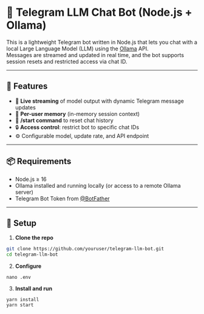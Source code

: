 # 🤖 Telegram LLM Chat Bot (Node.js + Ollama)

This is a lightweight Telegram bot written in Node.js that lets you chat with a local Large Language Model (LLM) using the [Ollama](https://ollama.com) API.  
Messages are streamed and updated in real time, and the bot supports session resets and restricted access via chat ID.

---

## 🚀 Features

- 🔁 **Live streaming** of model output with dynamic Telegram message updates
- 🧠 **Per-user memory** (in-memory session context)
- 🛑 **/start command** to reset chat history
- 🔒 **Access control**: restrict bot to specific chat IDs
- ⚙️ Configurable model, update rate, and API endpoint

---

## 📦 Requirements

- Node.js ≥ 16
- Ollama installed and running locally (or access to a remote Ollama server)
- Telegram Bot Token from [@BotFather](https://t.me/BotFather)

---

## 📁 Setup

1. **Clone the repo**

```bash
git clone https://github.com/youruser/telegram-llm-bot.git
cd telegram-llm-bot
```

2. **Configure**

```
nano .env
```

3. **Install and run**

```
yarn install
yarn start
```
